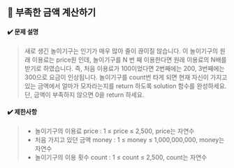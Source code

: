 ## :blue_book: 부족한 금액 계산하기

#### :heavy_check_mark: 문제 설명 
> 새로 생긴 놀이기구는 인기가 매우 많아 줄이 끊이질 않습니다. 이 놀이기구의 원래 이용료는 price원 인데, 놀이기구를 N 번 째 이용한다면 원래 이용료의 N배를 받기로 하였습니다. 즉, 처음 이용료가 100이었다면 2번째에는 200, 3번째에는 300으로 요금이 인상됩니다.
> 놀이기구를 count번 타게 되면 현재 자신이 가지고 있는 금액에서 얼마가 모자라는지를 return 하도록 solution 함수를 완성하세요.
> 단, 금액이 부족하지 않으면 0을 return 하세요.

#### :heavy_check_mark: 제한사항
> * 놀이기구의 이용료 price : 1 ≤ price ≤ 2,500, price는 자연수
> * 처음 가지고 있던 금액 money : 1 ≤ money ≤ 1,000,000,000, money는 자연수
> * 놀이기구의 이용 횟수 count : 1 ≤ count ≤ 2,500, count는 자연수
